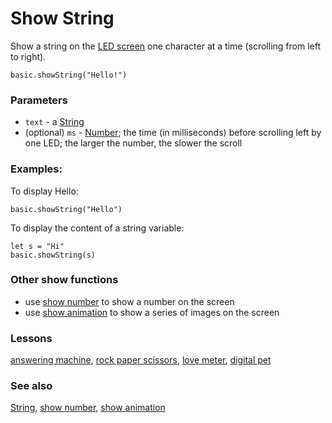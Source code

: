 # Show String

Show a string on the [LED screen](/device/screen) one character at a time (scrolling from left to right).

```sig
basic.showString("Hello!")
```

### Parameters

* `text` - a [String](/reference/types/string)
* (optional) `ms` - [Number](/reference/types/number); the time (in milliseconds) before scrolling left by one LED; the larger the number, the slower the scroll

### Examples:

To display Hello:

```blocks
basic.showString("Hello")
```

To display the content of a string variable:

```blocks
let s = "Hi"
basic.showString(s)
```

### Other show functions

* use [show number](/reference/basic/show-number) to show a number on the screen
* use [show animation](/reference/basic/show-animation) to show a series of images on the screen

### Lessons

[answering machine](/lessons/answering-machine), [rock paper scissors](/lessons/rock-paper-scissors), [love meter](/lessons/love-meter), [digital pet](/lessons/digital-pet)

### See also

[String](/reference/types/string), [show number](/reference/basic/show-number), [show animation](/reference/basic/show-animation)

